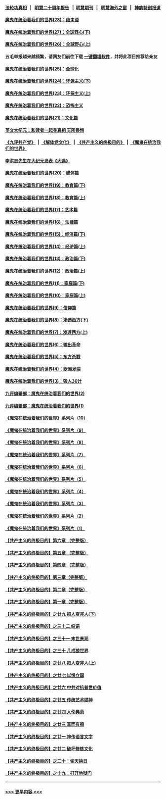 #### [法轮功真相](https://github.com/gfw-breaker/truth/blob/master/README.md?t=0) &nbsp;&nbsp;|&nbsp;&nbsp; [明慧二十周年报告](https://github.com/gfw-breaker/mh-reports/blob/master/README.md?t=0) &nbsp;&nbsp;|&nbsp;&nbsp;[明慧期刊](https://github.com/gfw-breaker/mh-qikan) &nbsp;&nbsp;|&nbsp;&nbsp; [明慧海外之窗](https://github.com/gfw-breaker/mh-news/blob/master/README.md?t=0) &nbsp;&nbsp;|&nbsp;&nbsp; [神韵特别报道](https://github.com/gfw-breaker/mh-news/blob/master/shenyun.md?t=0)
#### [魔鬼在统治着我们的世界(28)：结束语](../pages/nsc422/n10936246.md?t=07171551) 
#### [魔鬼在统治着我们的世界(27)：全球野心(下)](../pages/nsc422/n10928319.md?t=07171551) 
#### [魔鬼在统治着我们的世界(26)：全球野心(上)](../pages/nsc422/n10900318.md?t=07171551) 
#### 五毛举报越来越频繁，请网友们前往下载 [一键翻墙软件](https://github.com/gfw-breaker/ssr-accounts)，并将此项目推荐给亲友
#### [魔鬼在统治着我们的世界(25)：全球化](../pages/nsc422/n10788205.md?t=07171551) 
#### [魔鬼在统治着我们的世界(24)：环保主义(下)](../pages/nsc422/n10695307.md?t=07171551) 
#### [魔鬼在统治着我们的世界(23)：环保主义(上)](../pages/nsc422/n10688613.md?t=07171551) 
#### [魔鬼在统治着我们的世界(22)：恐怖主义](../pages/nsc422/n10614727.md?t=07171551) 
#### [魔鬼在统治着我们的世界(21)：文化篇](../pages/nsc422/n10597706.md?t=07171551) 
#### [英文大纪元：和读者一起寻真相 无所畏惧](../pages/nsc422/n12542027.md?t=07171551) 
#### [《九评共产党》](https://github.com/begood0513/9ping.md/blob/master/README.md) &nbsp;|&nbsp; [《解体党文化》](../../../../jtdwh.md/blob/master/README.md)  &nbsp;|&nbsp; [《共产主义的终极目的》](../../../../gczydzjmd.md/blob/master/README.md) &nbsp;|&nbsp; [《魔鬼在统治我们的世界》](../../../../mgztzwmdsj.md/blob/master/README.md) 
#### [李洪志先生在大纪元发表《大选》](../pages/nsc422/n12534746.md?t=07171551) 
#### [魔鬼在统治着我们的世界(20)：媒体篇](../pages/nsc422/n10586579.md?t=07171551) 
#### [魔鬼在统治着我们的世界(19)：教育篇(下)](../pages/nsc422/n10564808.md?t=07171551) 
#### [魔鬼在统治着我们的世界(18)：教育篇(上)](../pages/nsc422/n10526970.md?t=07171551) 
#### [魔鬼在统治着我们的世界(17)：艺术篇](../pages/nsc422/n10499093.md?t=07171551) 
#### [魔鬼在统治着我们的世界(16)：法律篇](../pages/nsc422/n10485969.md?t=07171551) 
#### [魔鬼在统治着我们的世界(15)：经济篇(下)](../pages/nsc422/n10469975.md?t=07171551) 
#### [魔鬼在统治着我们的世界(14)：经济篇(上)](../pages/nsc422/n10457370.md?t=07171551) 
#### [魔鬼在统治着我们的世界(13)：政治篇(下)](../pages/nsc422/n10448270.md?t=07171551) 
#### [魔鬼在统治着我们的世界(12)：政治篇(上)](../pages/nsc422/n10444576.md?t=07171551) 
#### [魔鬼在统治着我们的世界(11)：家庭篇(下)](../pages/nsc422/n10440961.md?t=07171551) 
#### [魔鬼在统治着我们的世界(10)：家庭篇(上)](../pages/nsc422/n10435448.md?t=07171551) 
#### [魔鬼在统治着我们的世界(9)：信仰篇](../pages/nsc422/n10432159.md?t=07171551) 
#### [魔鬼在统治着我们的世界(8)：渗透西方(下)](../pages/nsc422/n10429603.md?t=07171551) 
#### [魔鬼在统治着我们的世界(7)：渗透西方(上)](../pages/nsc422/n10426013.md?t=07171551) 
#### [魔鬼在统治着我们的世界(6)：输出革命](../pages/nsc422/n10421536.md?t=07171551) 
#### [魔鬼在统治着我们的世界(5)：东方杀戮](../pages/nsc422/n10417707.md?t=07171551) 
#### [魔鬼在统治着我们的世界(4)：欧洲发端](../pages/nsc422/n10414890.md?t=07171551) 
#### [魔鬼在统治着我们的世界(3)：毁人36计](../pages/nsc422/n10411583.md?t=07171551) 
#### [九评编辑部：魔鬼在统治着我们的世界(2)](../pages/nsc422/n10410036.md?t=07171551) 
#### [九评编辑部：魔鬼在统治着我们的世界(1)](../pages/nsc422/n10406825.md?t=07171551) 
#### [《魔鬼在统治着我们的世界》系列片（10）](../pages/nsc422/n12292670.md?t=07171551) 
#### [《魔鬼在统治着我们的世界》系列片（9）](../pages/nsc422/n12290859.md?t=07171551) 
#### [《魔鬼在统治着我们的世界》系列片（8）](../pages/nsc422/n12287445.md?t=07171551) 
#### [《魔鬼在统治着我们的世界》系列片（7）](../pages/nsc422/n12283425.md?t=07171551) 
#### [《魔鬼在统治着我们的世界》系列片（6）](../pages/nsc422/n12282314.md?t=07171551) 
#### [《魔鬼在统治着我们的世界》系列片（5）](../pages/nsc422/n12281419.md?t=07171551) 
#### [《魔鬼在统治着我们的世界》系列片（4）](../pages/nsc422/n12274024.md?t=07171551) 
#### [《魔鬼在统治着我们的世界》系列片（3）](../pages/nsc422/n12271322.md?t=07171551) 
#### [《魔鬼在统治着我们的世界》系列片（2）](../pages/nsc422/n12269049.md?t=07171551) 
#### [《魔鬼在统治着我们的世界》系列片（1）](../pages/nsc422/n12267575.md?t=07171551) 
#### [【共产主义的终极目的】第六章 （完整版）](../pages/nsc422/n11428913.md?t=07171551) 
#### [【共产主义的终极目的】第五章 （完整版）](../pages/nsc422/n11428912.md?t=07171551) 
#### [【共产主义的终极目的】第四章 （完整版）](../pages/nsc422/n11428907.md?t=07171551) 
#### [【共产主义的终极目的】第三章（完整版）](../pages/nsc422/n11428848.md?t=07171551) 
#### [【共产主义的终极目的】第二章（完整版）](../pages/nsc422/n11428831.md?t=07171551) 
#### [【共产主义的终极目的】第一章（完整版）](../pages/nsc422/n11417651.md?t=07171551) 
#### [【共产主义的终极目的】之廿九 把人变非人(下)](../pages/nsc422/n11344140.md?t=07171551) 
#### [【共产主义的终极目的】之三十二 结语](../pages/nsc422/n11360535.md?t=07171551) 
#### [【共产主义的终极目的】之三十一 末世景观](../pages/nsc422/n11351129.md?t=07171551) 
#### [【共产主义的终极目的】之三十 几成狼世界](../pages/nsc422/n11348280.md?t=07171551) 
#### [【共产主义的终极目的】之廿八 把人变非人(上)](../pages/nsc422/n11340492.md?t=07171551) 
#### [【共产主义的终极目的】之廿七 以恨立国](../pages/nsc422/n11336944.md?t=07171551) 
#### [【共产主义的终极目的】之廿六 中共对抗普世价值](../pages/nsc422/n11324785.md?t=07171551) 
#### [【共产主义的终极目的】之廿五 传统艺术颂神](../pages/nsc422/n11296396.md?t=07171551) 
#### [【共产主义的终极目的】之廿四 人伦典范](../pages/nsc422/n11296397.md?t=07171551) 
#### [【共产主义的终极目的】之廿三 富而有德](../pages/nsc422/n11283598.md?t=07171551) 
#### [【共产主义的终极目的】之廿一 神传语言文字](../pages/nsc422/n11263265.md?t=07171551) 
#### [【共产主义的终极目的】之廿二 破坏修炼文化](../pages/nsc422/n11245728.md?t=07171551) 
#### [【共产主义的终极目的】之二十：偷天换日](../pages/nsc422/n11238846.md?t=07171551) 
#### [【共产主义的终极目的】之十九：打开地狱门](../pages/nsc422/n11206376.md?t=07171551) 

----
#### [ >>> 更早内容 <<< ](../indexes/nsc422-earlier.md)
